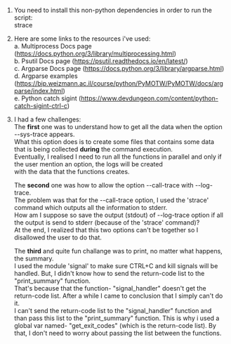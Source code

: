 1. You need to install this non-python dependencies in order to run the script: <br/>
   strace <br/>
2. Here are some links to the resources i've used: <br/>
    a. Multiprocess Docs page (https://docs.python.org/3/library/multiprocessing.html) <br/>
    b. Psutil Docs page (https://psutil.readthedocs.io/en/latest/) <br/>
    c. Argparse Docs page (https://docs.python.org/3/library/argparse.html) <br/>
    d. Argparse examples (https://bip.weizmann.ac.il/course/python/PyMOTW/PyMOTW/docs/argparse/index.html)<br/>
    e. Python catch sigint (https://www.devdungeon.com/content/python-catch-sigint-ctrl-c)<br/>
3. I had a few challenges: <br/>
   The **first** one was to understand how to get all the data when the option --sys-trace appears. <br/>
   What this option does is to create some files that contains some data that is being collected **during** the command execution. <br/>
   Eventually, I realised I need to run all the functions in parallel and only if the user mention an option, the logs will be created<br/>
   with the data that the functions creates. <br/>

   The **second** one was how to allow the option --call-trace with --log-trace.<br/>
   The problem was that for the --call-trace option, I used the 'strace' command which outputs all the information to stderr.<br/>
   How am I suppose so save the output (stdout) of --log-trace option if all the output is send to stderr (because of the 'strace' command)?<br/>
   At the end, I realized that this two options can't be together so I disallowed the user to do that.<br/>

   The **third** and quite fun challange was to print, no matter what happens, the summary.<br/>
   I used the module 'signal' to make sure CTRL+C and kill signals will be handled. But, I didn't know how to send the return-code list to the "print_summary" function.<br/>
   That's because that the function- "signal_handler" doesn't get the return-code list. After a while I came to conclusion that I simply can't do it.<br/>
   I can't send the return-code list to the "signal_handler" function and than pass this list to the "print_summary" function.
   This is why i used a global var named- "get_exit_codes" (which is the return-code list).
   By that, I don't need to worry about passing the list between the functions.
   
